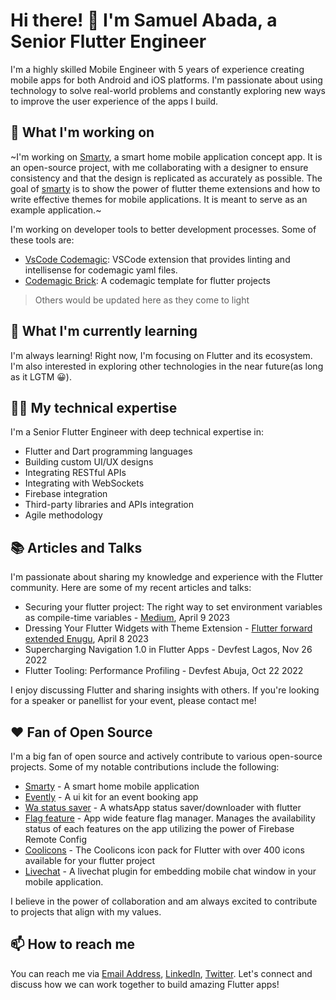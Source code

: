 <!--
**Mastersam07/mastersam07** is a ✨ _special_ ✨ repository because its `README.md` (this file) appears on your GitHub profile.

Here are some ideas to get you started:

- 🔭 I’m currently working on ...
- 🌱 I’m currently learning ...
- 👯 I’m looking to collaborate on ...
- 🤔 I’m looking for help with ...
- 💬 Ask me about ...
- 📫 How to reach me: ...
- 😄 Pronouns: ...
- ⚡ Fun fact: ...
-->

# Hi there! 👋 I'm Samuel Abada, a Senior Flutter Engineer 

I'm a highly skilled Mobile Engineer with 5 years of experience creating mobile apps for both Android and iOS platforms. I'm passionate about using technology to solve real-world problems and constantly exploring new ways to improve the user experience of the apps I build.

## 🔭 What I'm working on 

~I'm working on [Smarty](https://github.com/mastersam07/smarty), a smart home mobile application concept app. It is an open-source project, with me collaborating with a designer to ensure consistency and that the design is replicated as accurately as possible. The goal of [smarty](https://github.com/mastersam07/smarty) is to show the power of flutter theme extensions and how to write effective themes for mobile applications. It is meant to serve as an example application.~

I'm working on developer tools to better development processes. Some of these tools are:
- [VsCode Codemagic](https://github.com/Mastersam07/vscode-codemagic): VSCode extension that provides linting and intellisense for codemagic yaml files.
- [Codemagic Brick](https://github.com/Mastersam07/codemagic-brick): A codemagic template for flutter projects
> Others would be updated here as they come to light

## 🌱 What I'm currently learning 

I'm always learning! Right now, I'm focusing on Flutter and its ecosystem. I'm also interested in exploring other technologies in the near future(as long as it LGTM 😀).

## 👨‍💻 My technical expertise 

I'm a Senior Flutter Engineer with deep technical expertise in:

- Flutter and Dart programming languages 
- Building custom UI/UX designs
- Integrating RESTful APIs
- Integrating with WebSockets
- Firebase integration
- Third-party libraries and APIs integration
- Agile methodology

<!-- ## 🚀 My achievements 

- Successfully led the development of [Project Name], which has been downloaded over [Number] times from the App Store and Google Play Store.
- Created [Number] custom Flutter widgets that have been used in multiple projects.
- Developed a Flutter plugin that has been downloaded and used by over [Number] developers worldwide. -->

## 📚 Articles and Talks

I'm passionate about sharing my knowledge and experience with the Flutter community. Here are some of my recent articles and talks:

- Securing your flutter project: The right way to set environment variables as compile-time variables - [Medium](https://medium.com/itnext/secure-your-flutter-project-the-right-way-to-set-environment-variables-with-compile-time-variables-67c3163ff9f4), April 9 2023
- Dressing Your Flutter Widgets with Theme Extension - [Flutter forward extended Enugu](https://youtu.be/PcC_rygZ4ME), April 8 2023
- Supercharging Navigation 1.0 in Flutter Apps - Devfest Lagos, Nov 26 2022
- Flutter Tooling: Performance Profiling - Devfest Abuja, Oct 22 2022

I enjoy discussing Flutter and sharing insights with others. If you're looking for a speaker or panellist for your event, please contact me!

## ❤️ Fan of Open Source 

I'm a big fan of open source and actively contribute to various open-source projects. Some of my notable contributions include the following:

- [Smarty](https://github.com/Mastersam07/smarty) - A smart home mobile application
- [Evently](https://github.com/mastersam07/smarty) - A ui kit for an event booking app
- [Wa status saver](https://github.com/Mastersam07/wa_status_saver) - A whatsApp status saver/downloader with flutter
- [Flag feature](https://github.com/Mastersam07/flag-feature) - App wide feature flag manager. Manages the availability status of each features on the app utilizing the power of Firebase Remote Config
- [Coolicons](https://github.com/Mastersam07/coolicons) - The Coolicons icon pack for Flutter with over 400 icons available for your flutter project
- [Livechat](https://github.com/Mastersam07/livechat) - A livechat plugin for embedding mobile chat window in your mobile application.

I believe in the power of collaboration and am always excited to contribute to projects that align with my values.

## 📫 How to reach me 

You can reach me via [Email Address](abadasamuelosp@gmail.com), [LinkedIn](https://www.linkedin.com/in/abada-samuel/), [Twitter](https://twitter.com/mastersam_). Let's connect and discuss how we can work together to build amazing Flutter apps!


